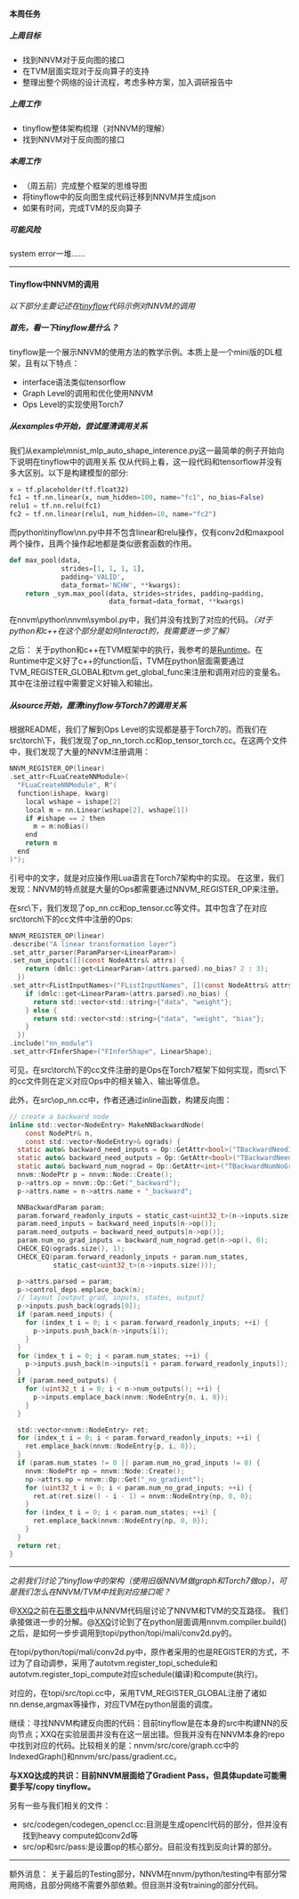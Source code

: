 #### 本周任务
##### 上周目标
- 找到NNVM对于反向图的接口
- 在TVM层面实现对于反向算子的支持
- 整理出整个网络的设计流程，考虑多种方案，加入调研报告中

##### 上周工作
- tinyflow整体架构梳理（对NNVM的理解）
- 找到NNVM对于反向图的接口

##### 本周工作
- （周五前）完成整个框架的思维导图
- 将tinyflow中的反向图生成代码迁移到NNVM并生成json
- 如果有时间，完成TVM的反向算子

##### 可能风险
system error一堆......



--------
#### Tinyflow中NNVM的调用
*以下部分主要记述在[tinyflow](https://github.com/tqchen/tinyflow)代码示例对NNVM的调用*

##### 首先，看一下tinyflow是什么？
tinyflow是一个展示NNVM的使用方法的教学示例。本质上是一个mini版的DL框架，且有以下特点：
- interface语法类似tensorflow
- Graph Level的调用和优化使用NNVM
- Ops Level的实现使用Torch7

##### 从examples中开始，尝试厘清调用关系
我们从example\mnist_mlp_auto_shape_interence.py这一最简单的例子开始向下说明在tinyflow中的调用关系
仅从代码上看，这一段代码和tensorflow并没有多大区别。以下是构建模型的部分:

``` python
x = tf.placeholder(tf.float32)
fc1 = tf.nn.linear(x, num_hidden=100, name="fc1", no_bias=False)
relu1 = tf.nn.relu(fc1)
fc2 = tf.nn.linear(relu1, num_hidden=10, name="fc2")
```

而python\tinyflow\nn.py中并不包含linear和relu操作，仅有conv2d和maxpool两个操作，且两个操作起地都是类似嵌套函数的作用。
```python
def max_pool(data,
             strides=[1, 1, 1, 1],
             padding='VALID',
             data_format='NCHW', **kwargs):
    return _sym.max_pool(data, strides=strides, padding=padding,
                         data_format=data_format, **kwargs)
```

在nnvm\python\nnvm\symbol.py中，我们并没有找到了对应的代码。*（对于python和c++在这个部分是如何interact的，我需要进一步了解）*

之后：
关于python和c++在TVM框架中的执行，我参考的是[Runtime](https://docs.tvm.ai/dev/runtime.html)。在Runtime中定义好了c++的function后，TVM在python层面需要通过TVM_REGISTER_GLOBAL和tvm.get_global_func来注册和调用对应的变量名。其中在注册过程中需要定义好输入和输出。

##### 从source开始，厘清tinyflow与Torch7的调用关系
根据README，我们了解到Ops Level的实现都是基于Torch7的。而我们在src\torch\下，我们发现了op_nn_torch.cc和op_tensor_torch.cc。在这两个文件中，我们发现了大量的NNVM注册调用：
```C
NNVM_REGISTER_OP(linear)
.set_attr<FLuaCreateNNModule>(
  "FLuaCreateNNModule", R"(
  function(ishape, kwarg)
    local wshape = ishape[2]
    local m = nn.Linear(wshape[2], wshape[1])
    if #ishape == 2 then
      m = m:noBias()
    end
    return m
  end
)");
```
引号中的文字，就是对应操作用Lua语言在Torch7架构中的实现。
在这里，我们发现：NNVM的特点就是大量的Ops都需要通过NNVM_REGISTER_OP来注册。


在src\下，我们发现了op_nn.cc和op_tensor.cc等文件。其中包含了在对应src\torch\下的cc文件中注册的Ops:
```C
NNVM_REGISTER_OP(linear)
.describe("A linear transformation layer")
.set_attr_parser(ParamParser<LinearParam>)
.set_num_inputs([](const NodeAttrs& attrs) {
    return (dmlc::get<LinearParam>(attrs.parsed).no_bias? 2 : 3);
  })
.set_attr<FListInputNames>("FListInputNames", [](const NodeAttrs& attrs) {
    if (dmlc::get<LinearParam>(attrs.parsed).no_bias) {
      return std::vector<std::string>{"data", "weight"};
    } else {
      return std::vector<std::string>{"data", "weight", "bias"};
    }
  })
.include("nn_module")
.set_attr<FInferShape>("FInferShape", LinearShape);
```

可见，在src\torch\下的cc文件注册的是Ops在Torch7框架下如何实现，而src\下的cc文件则在定义对应Ops中的相关输入、输出等信息。


此外，在src\op_nn.cc中，作者还通过inline函数，构建反向图：
```C
// create a backward node
inline std::vector<NodeEntry> MakeNNBackwardNode(
    const NodePtr& n,
    const std::vector<NodeEntry>& ograds) {
  static auto& backward_need_inputs = Op::GetAttr<bool>("TBackwardNeedInputs");
  static auto& backward_need_outputs = Op::GetAttr<bool>("TBackwardNeedOutputs");
  static auto& backward_num_nograd = Op::GetAttr<int>("TBackwardNumNoGradInputs");
  nnvm::NodePtr p = nnvm::Node::Create();
  p->attrs.op = nnvm::Op::Get("_backward");
  p->attrs.name = n->attrs.name + "_backward";

  NNBackwardParam param;
  param.forward_readonly_inputs = static_cast<uint32_t>(n->inputs.size());
  param.need_inputs = backward_need_inputs[n->op()];
  param.need_outputs = backward_need_outputs[n->op()];
  param.num_no_grad_inputs = backward_num_nograd.get(n->op(), 0);
  CHECK_EQ(ograds.size(), 1);
  CHECK_EQ(param.forward_readonly_inputs + param.num_states,
           static_cast<uint32_t>(n->inputs.size()));

  p->attrs.parsed = param;
  p->control_deps.emplace_back(n);
  // layout [output_grad, inputs, states, output]
  p->inputs.push_back(ograds[0]);
  if (param.need_inputs) {
    for (index_t i = 0; i < param.forward_readonly_inputs; ++i) {
      p->inputs.push_back(n->inputs[i]);
    }
  }
  for (index_t i = 0; i < param.num_states; ++i) {
    p->inputs.push_back(n->inputs[i + param.forward_readonly_inputs]);
  }
  if (param.need_outputs) {
    for (uint32_t i = 0; i < n->num_outputs(); ++i) {
      p->inputs.emplace_back(nnvm::NodeEntry{n, i, 0});
    }
  }

  std::vector<nnvm::NodeEntry> ret;
  for (index_t i = 0; i < param.forward_readonly_inputs; ++i) {
    ret.emplace_back(nnvm::NodeEntry{p, i, 0});
  }
  if (param.num_states != 0 || param.num_no_grad_inputs != 0) {
    nnvm::NodePtr np = nnvm::Node::Create();
    np->attrs.op = nnvm::Op::Get("_no_gradient");
    for (uint32_t i = 0; i < param.num_no_grad_inputs; ++i) {
      ret.at(ret.size() - i - 1) = nnvm::NodeEntry{np, 0, 0};
    }
    for (index_t i = 0; i < param.num_states; ++i) {
      ret.emplace_back(nnvm::NodeEntry{np, 0, 0});
    }
  }
  return ret;
}
```


----
*之前我们讨论了tinyflow中的架构（使用旧版NNVM做graph和Torch7做op），可是我们怎么在NNVM/TVM中找到对应接口呢？*

@[XXQ](https://github.com/xuxiaoqiao)之前在[石墨文档](https://shimo.im/docs/FOGmkWlh5xMr0ivd/)中从NNVM代码层讨论了NNVM和TVM的交互路径。
我们承接做进一步的分解。@[XXQ](https://github.com/xuxiaoqiao)讨论到了在python层面调用nnvm.compiler.build()之后，是如何一步步调用到topi/python/topi/mali/conv2d.py的。


在topi/python/topi/mali/conv2d.py中，原作者采用的也是REGISTER的方式，不过为了自动调参，采用了autotvm.register_topi_schedule和autotvm.register_topi_compute对应schedule(编译)和compute(执行)。

对应的，在topi/src/topi.cc中，采用TVM_REGISTER_GLOBAL注册了诸如nn.dense,argmax等操作，对应TVM在python层面的调度。

继续：寻找NNVM构建反向图的代码：目前tinyflow是在本身的src中构建NN的反向节点；XXQ在实验层面并没有在这一层出错。但我并没有在NNVM本身的repo中找到对应的代码。比较相关的是：nnvm/src/core/graph.cc中的IndexedGraph()和nnvm/src/pass/gradient.cc。

**与XXQ达成的共识：目前NNVM层面给了Gradient Pass，但具体update可能需要手写/copy tinyflow。**


另有一些与我们相关的文件：
- src/codegen/codegen_opencl.cc:目测是生成opencl代码的部分，但并没有找到heavy compute如conv2d等
- src/op和src/pass:是设置op的核心部分。目前没有找到反向计算的部分。


-----
额外消息：
关于最后的Testing部分，NNVM在nnvm/python/testing中有部分常用网络，且部分网络不需要外部依赖。但目测并没有training的部分代码。






